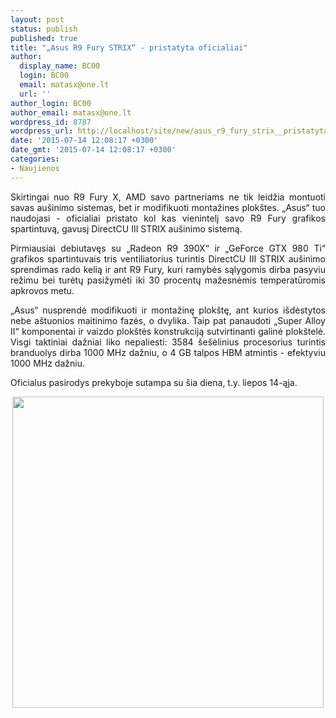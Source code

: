 ```yaml
---
layout: post
status: publish
published: true
title: "„Asus R9 Fury STRIX“ - pristatyta oficialiai"
author:
  display_name: BC00
  login: BC00
  email: matasx@one.lt
  url: ''
author_login: BC00
author_email: matasx@one.lt
wordpress_id: 8787
wordpress_url: http://localhost/site/new/asus_r9_fury_strix__pristatyta_oficialiai/
date: '2015-07-14 12:08:17 +0300'
date_gmt: '2015-07-14 12:08:17 +0300'
categories:
- Naujienos
---
```

<p style="text-align: justify;">
	Skirtingai nuo R9 Fury X, AMD savo partneriams ne tik leidžia montuoti savas au&scaron;inimo sistemas, bet ir modifikuoti montažines plok&scaron;tes. &bdquo;Asus&ldquo; tuo naudojasi - oficialiai pristato kol kas vienintelį savo R9 Fury grafikos spartintuvą, gavusį DirectCU III STRIX au&scaron;inimo sistemą.</p>
<p style="text-align: justify;">
	Pirmiausiai debiutavęs su &bdquo;Radeon R9 390X&ldquo; ir &bdquo;GeForce GTX 980 Ti&ldquo; grafikos spartintuvais tris ventiliatorius turintis DirectCU III STRIX au&scaron;inimo sprendimas rado kelią ir ant R9 Fury, kuri ramybės sąlygomis dirba pasyviu režimu bei turėtų pasižymėti iki 30 procentų mažesnėmis temperatūromis apkrovos metu.</p>
<p style="text-align: justify;">
	&bdquo;Asus&ldquo; nusprendė modifikuoti ir montažinę plok&scaron;tę, ant kurios i&scaron;dėstytos nebe a&scaron;tuonios maitinimo fazės, o dvylika. Taip pat panaudoti &bdquo;Super Alloy II&ldquo; komponentai ir vaizdo plok&scaron;tės konstrukciją sutvirtinanti galinė plok&scaron;telė. Visgi taktiniai dažniai liko nepaliesti: 3584 &scaron;e&scaron;ėlinius procesorius turintis branduolys dirba 1000 MHz dažniu, o 4 GB talpos HBM atmintis - efektyviu 1000 MHz dažniu.</p>
<p style="text-align: justify;">
	Oficialus pasirodys prekyboje sutampa su &scaron;ia diena, t.y. liepos 14-ąja.</p>
<p style="text-align: center;">
	<img alt="" src="http://technews.lt/userfiles/AsusR9FuryStrix.png" style="width: 498px; height: 498px;" /></p>
